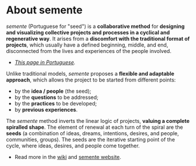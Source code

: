 # About semente

*semente* (Portuguese for "seed") is a **collaborative method** for **designing and visualizing collective projects and processes in a cyclical and regenerative way**. It arises from a **discomfort with the traditional format of projects**, which usually have a defined beginning, middle, and end, disconnected from the lives and experiences of the people involved.

- *[This page in Portuguese](/projetos/semente).*

Unlike traditional models, *semente* proposes a **flexible and adaptable approach**, which allows the project to be started from different points:

*   by the **idea / people** (the seed);
*   by the **questions** to be addressed;
*   by the **practices** to be developed;
*   by **previous experiences**.

The *semente* method inverts the linear logic of projects, **valuing a complete spiralled shape**. The element of renewal at each turn of the spiral are the **seeds** (a combination of ideas, dreams, intentions, desires, and people, communities, groups). The seeds are the iterative starting point of the cycle, where ideas, desires, and people come together.

- Read more in the [wiki](https://fonte.wiki/projetos/semente_en) and [semente website](https://semente.de).